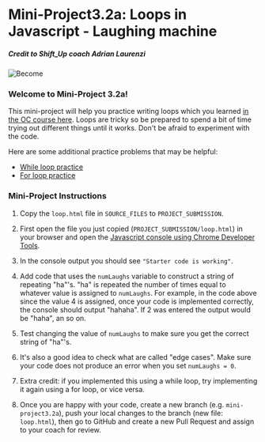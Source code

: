# Mini-Project3.2a: Loops in Javascript - Laughing machine

##### Credit to Shift_Up coach Adrian Laurenzi
![Become](https://avatars2.githubusercontent.com/u/38302861?s=200&v=4)

### Welcome to Mini-Project 3.2a!

This mini-project will help you practice writing loops which you learned [in the OC course here](https://openclassrooms.com/en/courses/5664271-learn-programming-with-javascript/6056596-use-the-right-loop-to-repeat-tasks). Loops are tricky so be prepared to spend a bit of time trying out different things until it works. Don't be afraid to experiment with the code.

Here are some additional practice problems that may be helpful:

- [While loop practice](https://www.freecodecamp.org/learn/javascript-algorithms-and-data-structures/basic-javascript/iterate-with-javascript-while-loops)
- [For loop practice](https://www.freecodecamp.org/learn/javascript-algorithms-and-data-structures/basic-javascript/iterate-with-javascript-for-loops)

### Mini-Project Instructions

1. Copy the `loop.html` file in `SOURCE_FILES` to `PROJECT_SUBMISSION`.

1. First open the file you just copied (`PROJECT_SUBMISSION/loop.html`) in your browser and open the [Javascript console using Chrome Developer Tools](https://developers.google.com/web/tools/chrome-devtools/console).  

1. In the console output you should see `"Starter code is working"`. 

1. Add code that uses the `numLaughs` variable to construct a string of repeating "ha"'s. "ha" is repeated the number of times equal to whatever value is assigned to `numLaughs`. For example, in the code above since the value 4 is assigned, once your code is implemented correctly, the console should output "hahaha". If 2 was entered the output would be "haha", an so on.

1. Test changing the value of `numLaughs` to make sure you get the correct string of "ha"'s. 

1. It's also a good idea to check what are called "edge cases". Make sure your code does not produce an error when you set `numLaughs = 0`.

1. Extra credit: if you implemented this using a while loop, try implementing it again using a for loop, or vice versa.

1. Once you are happy with your code, create a new branch (e.g. `mini-project3.2a`), push your local changes to the branch (new file: `loop.html`), then go to GitHub and create a new Pull Request and assign to your coach for review.


